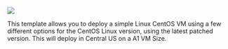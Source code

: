 <a href="http://armviz.io/#/?load=https://raw.githubusercontent.com/jmillangithub/LinuxVMCentOS/blob/master/LinuxVirtualMachine.json" target="_blank">
  <img src="http://armviz.io/visualizebutton.png"/>
</a>

This template allows you to deploy a simple Linux CentOS VM using a few different options for the CentOS Linux version, using the latest patched version. This will deploy in Central US on a A1 VM Size.
